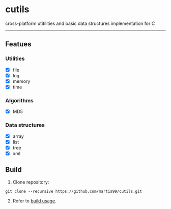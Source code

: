 # cutils
cross-platform utitilities and basic data structures implementation for C

***

## Featues

### Utilities
- [x] file
- [x] log
- [x] memory
- [x] time

### Algorithms
- [x] MD5

### Data structures
- [x] array
- [x] list
- [x] tree
- [x] xml

## Build

1. Clone repository:
```
git clone --recursive https://github.com/martis99/cutils.git
```
2. Refer to [build usage](https://github.com/martis99/build#usage).
